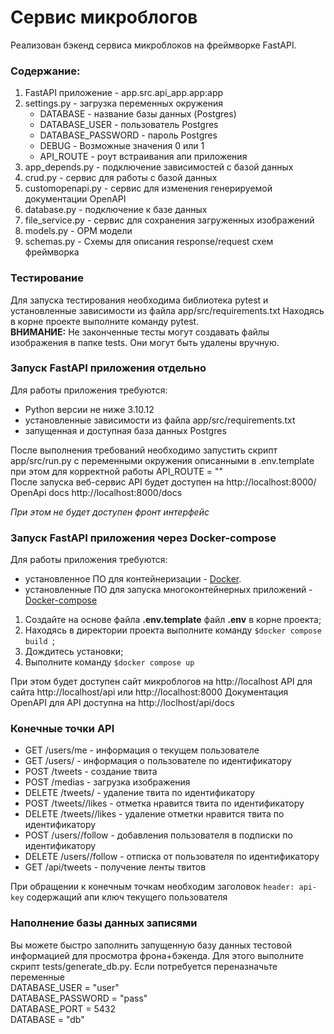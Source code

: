 # Сервис микроблогов
Реализован бэкенд сервиса микроблоков на фреймворке FastAPI.  
### Содержание:  
1. FastAPI приложение - app.src.api_app.app:app
2. settings.py - загрузка переменных окружения
   * DATABASE - название базы данных (Postgres)
   * DATABASE_USER - пользователь Postgres
   * DATABASE_PASSWORD - пароль Postgres
   * DEBUG - Возможные значения 0 или 1
   * API_ROUTE - роут встраивания апи приложения 
3. app_depends.py - подключение зависимостей с базой данных
4. crud.py - сервис для работы с базой данных
5. customopenapi.py - сервис для изменения генерируемой документации OpenAPI
6. database.py - подключение к базе данных
7. file_service.py - сервис для сохранения загруженных изображений
8. models.py - ОРМ модели
9. schemas.py - Схемы для описания response/request схем фреймворка

### Тестирование
Для запуска тестирования необходима библиотека pytest и установленные зависимости из файла app/src/requirements.txt
Находясь в корне проекте выполните команду pytest.  
**ВНИМАНИЕ:** Не законченные тесты могут создавать файлы изображения в папке tests. Они могут быть удалены вручную.


### Запуск FastAPI приложения отдельно

Для работы приложения требуются:
- Python версии не ниже 3.10.12
- установленные зависимости из файла app/src/requirements.txt
- запущенная и доступная база данных Postgres

После выполнения требований необходимо запустить скрипт app/src/run.py c переменными окружения описанными в .env.template
при этом для корректной работы API_ROUTE = ""  
После запуска веб-сервис API будет доступен на http://localhost:8000/  
OpenApi docs http://localhost:8000/docs

_При этом не будет доступен фронт интерфейс_

### Запуск FastAPI приложения через Docker-compose

Для работы приложения требуются:
- установленное ПО для контейнеризации - [Docker](https://docs.docker.com/engine/install/).
- установленные ПО для запуска многоконтейнерных приложений - [Docker-compose](https://docs.docker.com/compose/)

1. Создайте на основе файла **.env.template** файл **.env** в корне проекта;  
2. Находясь в директории проекта выполните команду ```$docker compose build ```;  
3. Дождитесь установки;  
4. Выполните команду ```$docker compose up```

При этом будет доступен сайт микроблогов на http://localhost
API для сайта http://localhost/api или http://localhost:8000
Документация OpenAPI для API доступна на http://loclhost/api/docs  

### Конечные точки API

* GET /users/me  - информация о текущем пользователе
* GET /users/<id>  - информация о пользователе по идентификатору
* POST /tweets  - создание твита
* POST /medias  - загрузка изображения
* DELETE /tweets/<id>  - удаление твита по идентификатору
* POST /tweets/<id>/likes  - отметка нравится твита по идентификатору
* DELETE /tweets/<id>/likes  - удаление отметки нравится твита по идентификатору
* POST /users/<id>/follow  - добавления пользователя в подписки по идентификатору
* DELETE /users/<id>/follow  - отписка от пользователя по идентификатору
* GET /api/tweets  - получение ленты твитов

При обращении к конечным точкам необходим заголовок ```header: api-key``` содержащий апи ключ текущего пользователя

### Наполнение базы данных записями

Вы можете быстро заполнить запущенную базу данных тестовой информацией для просмотра фрона+бэкенда. Для этого выполните скрипт tests/generate_db.py. Если потребуется переназначьте переменные  
DATABASE_USER = "user"  
DATABASE_PASSWORD = "pass"  
DATABASE_PORT = 5432  
DATABASE = "db"  